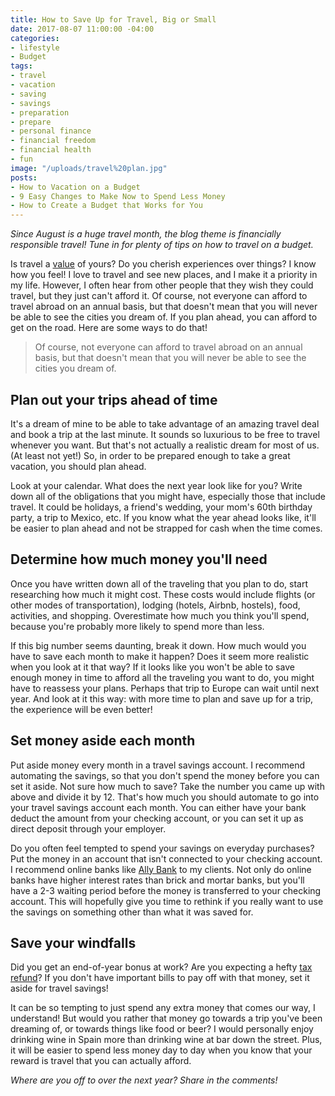 ```yaml
---
title: How to Save Up for Travel, Big or Small
date: 2017-08-07 11:00:00 -04:00
categories:
- lifestyle
- Budget
tags:
- travel
- vacation
- saving
- savings
- preparation
- prepare
- personal finance
- financial freedom
- financial health
- fun
image: "/uploads/travel%20plan.jpg"
posts:
- How to Vacation on a Budget
- 9 Easy Changes to Make Now to Spend Less Money
- How to Create a Budget that Works for You
---
```


*Since August is a huge travel month, the blog theme is financially responsible travel! Tune in for plenty of tips on how to travel on a budget.*

Is travel a [value](https://www.maggiegermano.com/blog/do-your-habits-and-values-align/) of yours? Do you cherish experiences over things? I know how you feel! I love to travel and see new places, and I make it a priority in my life. However, I often hear from other people that they wish they could travel, but they just can't afford it. Of course, not everyone can afford to travel abroad on an annual basis, but that doesn't mean that you will never be able to see the cities you dream of. If you plan ahead, you can afford to get on the road. Here are some ways to do that!

> Of course, not everyone can afford to travel abroad on an annual basis, but that doesn't mean that you will never be able to see the cities you dream of.

## Plan out your trips ahead of time

It's a dream of mine to be able to take advantage of an amazing travel deal and book a trip at the last minute. It sounds so luxurious to be free to travel whenever you want. But that's not actually a realistic dream for most of us. (At least not yet!) So, in order to be prepared enough to take a great vacation, you should plan ahead.

Look at your calendar. What does the next year look like for you? Write down all of the obligations that you might have, especially those that include travel. It could be holidays, a friend's wedding, your mom's 60th birthday party, a trip to Mexico, etc. If you know what the year ahead looks like, it'll be easier to plan ahead and not be strapped for cash when the time comes.

## Determine how much money you'll need

Once you have written down all of the traveling that you plan to do, start researching how much it might cost. These costs would include flights (or other modes of transportation), lodging (hotels, Airbnb, hostels), food, activities, and shopping. Overestimate how much you think you'll spend, because you're probably more likely to spend more than less. 

If this big number seems daunting, break it down. How much would you have to save each month to make it happen? Does it seem more realistic when you look at it that way? If it looks like you won't be able to save enough money in time to afford all the traveling you want to do, you might have to reassess your plans. Perhaps that trip to Europe can wait until next year. And look at it this way: with more time to plan and save up for a trip, the experience will be even better!

## Set money aside each month

Put aside money every month in a travel savings account.  I recommend automating the savings, so that you don't spend the money before you can set it aside. Not sure how much to save? Take the number you came up with above and divide it by 12. That's how much you should automate to go into your travel savings account each month. You can either have your bank deduct the amount from your checking account, or you can set it up as direct deposit through your employer.

Do you often feel tempted to spend your savings on everyday purchases? Put the money in an account that isn't connected to your checking account. I recommend online banks like [Ally Bank](http://www.ally.com) to my clients. Not only do online banks have higher interest rates than brick and mortar banks, but you'll have a 2-3 waiting period before the money is transferred to your checking account. This will hopefully give you time to rethink if you really want to use the savings on something other than what it was saved for. 

## Save your windfalls

Did you get an end-of-year bonus at work? Are you expecting a hefty [tax refund](https://www.maggiegermano.com/blog/heres-how-you-should-use-your-tax-refund/)? If you don't have important bills to pay off with that money, set it aside for travel savings! 

It can be so tempting to just spend any extra money that comes our way, I understand! But would you rather that money go towards a trip you've been dreaming of, or towards things like food or beer? I would personally enjoy drinking wine in Spain more than drinking wine at bar down the street. Plus, it will be easier to spend less money day to day when you know that your reward is travel that you can actually afford.

*Where are you off to over the next year? Share in the comments!*